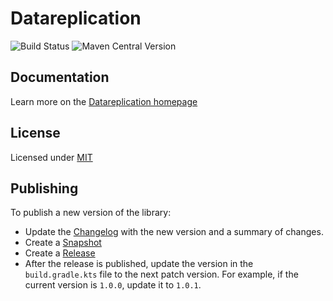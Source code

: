 # Datareplication
![Build Status](https://github.com/datareplication/datareplication-java/actions/workflows/build.yml/badge.svg)
![Maven Central Version](https://img.shields.io/maven-central/v/io.datareplication/datareplication)

## Documentation
Learn more on the [Datareplication homepage](https://www.datareplication.io)

## License

Licensed under [MIT](LICENSE)

## Publishing

To publish a new version of the library:

* Update the [Changelog](CHANGELOG.md) with the new version and a summary of changes.
* Create a [Snapshot](https://github.com/datareplication/datareplication-java/actions/workflows/release-snapshot.yml)
* Create a [Release](https://github.com/datareplication/datareplication-java/actions/workflows/release.yml)
* After the release is published, update the version in the `build.gradle.kts` file to the next patch version.
  For example, if the current version is `1.0.0`, update it to `1.0.1`.
